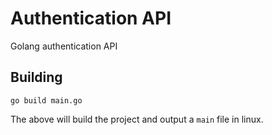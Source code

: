 # Authentication API

Golang authentication API

## Building
```console
go build main.go
```
The above will build the project and output a `main` file in linux.